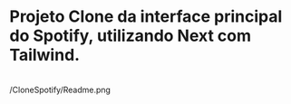 # Projeto Clone da interface principal do Spotify, utilizando Next com Tailwind.
<br/>
/CloneSpotify/Readme.png
